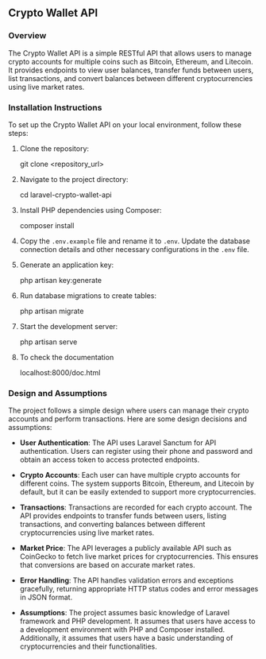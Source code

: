 ## Crypto Wallet API

### Overview
The Crypto Wallet API is a simple RESTful API that allows users to manage crypto accounts for multiple coins such as Bitcoin, Ethereum, and Litecoin. It provides endpoints to view user balances, transfer funds between users, list transactions, and convert balances between different cryptocurrencies using live market rates.

### Installation Instructions
To set up the Crypto Wallet API on your local environment, follow these steps:

1. Clone the repository:
    
    git clone <repository_url>
    

2. Navigate to the project directory:
    
    cd laravel-crypto-wallet-api
    

3. Install PHP dependencies using Composer:
    
    composer install
    

4. Copy the `.env.example` file and rename it to `.env`. Update the database connection details and other necessary configurations in the `.env` file.

5. Generate an application key:
    
    php artisan key:generate
    

6. Run database migrations to create tables:
    
    php artisan migrate
    

7. Start the development server:
    
    php artisan serve


8. To check the documentation    
     
    localhost:8000/doc.html

### Design and Assumptions
The project follows a simple design where users can manage their crypto accounts and perform transactions. Here are some design decisions and assumptions:

- **User Authentication**: The API uses Laravel Sanctum for API authentication. Users can register using their phone and password and obtain an access token to access protected endpoints.

- **Crypto Accounts**: Each user can have multiple crypto accounts for different coins. The system supports Bitcoin, Ethereum, and Litecoin by default, but it can be easily extended to support more cryptocurrencies.

- **Transactions**: Transactions are recorded for each crypto account. The API provides endpoints to transfer funds between users, listing transactions, and converting balances between different cryptocurrencies using live market rates.

- **Market Price**: The API leverages a publicly available API such as CoinGecko to fetch live market prices for cryptocurrencies. This ensures that conversions are based on accurate market rates.

- **Error Handling**: The API handles validation errors and exceptions gracefully, returning appropriate HTTP status codes and error messages in JSON format.

- **Assumptions**: The project assumes basic knowledge of Laravel framework and PHP development. It assumes that users have access to a development environment with PHP and Composer installed. Additionally, it assumes that users have a basic understanding of cryptocurrencies and their functionalities.